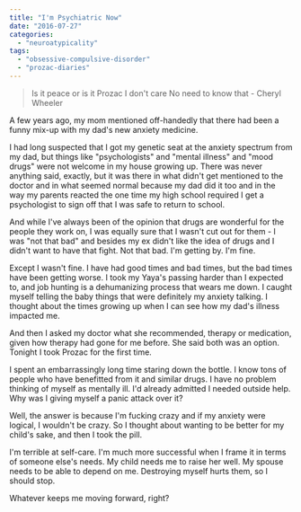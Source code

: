 ```yaml
---
title: "I'm Psychiatric Now"
date: "2016-07-27"
categories: 
  - "neuroatypicality"
tags: 
  - "obsessive-compulsive-disorder"
  - "prozac-diaries"
---
```


> Is it peace or is it Prozac I don't care No need to know that - Cheryl Wheeler

A few years ago, my mom mentioned off-handedly that there had been a funny mix-up with my dad's new anxiety medicine. 

I had long suspected that I got my genetic seat at the anxiety spectrum from my dad, but things like "psychologists" and "mental illness" and "mood drugs" were not welcome in my house growing up. There was never anything said, exactly, but it was there in what didn't get mentioned to the doctor and in what seemed normal because my dad did it too and in the way my parents reacted the one time my high school required I get a psychologist to sign off that I was safe to return to school. 

And while I've always been of the opinion that drugs are wonderful for the people they work on, I was equally sure that I wasn't cut out for them - I was "not that bad" and besides my ex didn't like the idea of drugs and I didn't want to have that fight. Not that bad. I'm getting by. I'm fine. 

Except I wasn't fine. I have had good times and bad times, but the bad times have been getting worse. I took my Yaya's passing harder than I expected to, and job hunting is a dehumanizing process that wears me down. I caught myself telling the baby things that were definitely my anxiety talking. I thought about the times growing up when I can see how my dad's illness impacted me.

And then I asked my doctor what she recommended, therapy or medication, given how therapy had gone for me before. She said both was an option. Tonight I took Prozac for the first time. 

I spent an embarrassingly long time staring down the bottle. I know tons of people who have benefitted from it and similar drugs. I have no problem thinking of myself as mentally ill. I'd already admitted I needed outside help. Why was I giving myself a panic attack over it? 

Well, the answer is because I'm fucking crazy and if my anxiety were logical, I wouldn't be crazy. So I thought about wanting to be better for my child's sake, and then I took the pill. 

I'm terrible at self-care. I'm much more successful when I frame it in terms of someone else's needs. My child needs me to raise her well. My spouse needs to be able to depend on me. Destroying myself hurts them, so I should stop.

Whatever keeps me moving forward, right?
